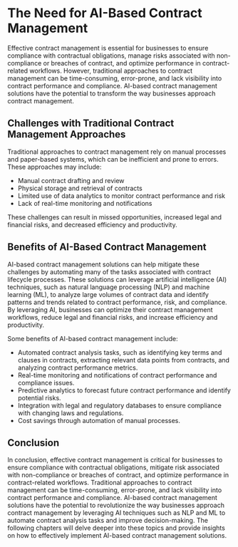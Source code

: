 The Need for AI-Based Contract Management
================================================================

Effective contract management is essential for businesses to ensure compliance with contractual obligations, manage risks associated with non-compliance or breaches of contract, and optimize performance in contract-related workflows. However, traditional approaches to contract management can be time-consuming, error-prone, and lack visibility into contract performance and compliance. AI-based contract management solutions have the potential to transform the way businesses approach contract management.

Challenges with Traditional Contract Management Approaches
----------------------------------------------------------

Traditional approaches to contract management rely on manual processes and paper-based systems, which can be inefficient and prone to errors. These approaches may include:

* Manual contract drafting and review
* Physical storage and retrieval of contracts
* Limited use of data analytics to monitor contract performance and risk
* Lack of real-time monitoring and notifications

These challenges can result in missed opportunities, increased legal and financial risks, and decreased efficiency and productivity.

Benefits of AI-Based Contract Management
----------------------------------------

AI-based contract management solutions can help mitigate these challenges by automating many of the tasks associated with contract lifecycle processes. These solutions can leverage artificial intelligence (AI) techniques, such as natural language processing (NLP) and machine learning (ML), to analyze large volumes of contract data and identify patterns and trends related to contract performance, risk, and compliance. By leveraging AI, businesses can optimize their contract management workflows, reduce legal and financial risks, and increase efficiency and productivity.

Some benefits of AI-based contract management include:

* Automated contract analysis tasks, such as identifying key terms and clauses in contracts, extracting relevant data points from contracts, and analyzing contract performance metrics.
* Real-time monitoring and notifications of contract performance and compliance issues.
* Predictive analytics to forecast future contract performance and identify potential risks.
* Integration with legal and regulatory databases to ensure compliance with changing laws and regulations.
* Cost savings through automation of manual processes.

Conclusion
----------

In conclusion, effective contract management is critical for businesses to ensure compliance with contractual obligations, mitigate risk associated with non-compliance or breaches of contract, and optimize performance in contract-related workflows. Traditional approaches to contract management can be time-consuming, error-prone, and lack visibility into contract performance and compliance. AI-based contract management solutions have the potential to revolutionize the way businesses approach contract management by leveraging AI techniques such as NLP and ML to automate contract analysis tasks and improve decision-making. The following chapters will delve deeper into these topics and provide insights on how to effectively implement AI-based contract management solutions.
